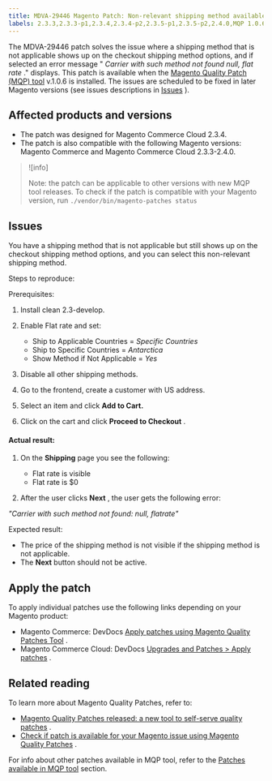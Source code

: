 ```yaml
---
title: MDVA-29446 Magento Patch: Non-relevant shipping method available for checkout
labels: 2.3.3,2.3.3-p1,2.3.4,2.3.4-p2,2.3.5-p1,2.3.5-p2,2.4.0,MQP 1.0.6,MQP patches,Magento Commerce,Magento Commerce Cloud,checkout,shipping,support tools
---
```


The MDVA-29446 patch solves the issue where a shipping method that is not applicable shows up on the checkout shipping method options, and if selected an error message " *Carrier with such method not found null, flat rate* ." displays. This patch is available when the [Magento Quality Patch (MQP) tool](https://support.magento.com/hc/en-us/articles/360047139492) v.1.0.6 is installed. The issues are scheduled to be fixed in later Magento versions (see issues descriptions in [Issues](https://support.magento.com/hc/en-us/articles/360050056271#issues) ).

## Affected products and versions

* The patch was designed for Magento Commerce Cloud 2.3.4.
* The patch is also compatible with the following Magento versions: Magento Commerce and Magento Commerce Cloud 2.3.3-2.4.0.

>![info]
>
>Note: the patch can be applicable to other versions with new MQP tool releases. To check if the patch is compatible with your Magento version, run `./vendor/bin/magento-patches
    status` 

<h2 id="issues">Issues</h2>

You have a shipping method that is not applicable but still shows up on the checkout shipping method options, and you can select this non-relevant shipping method.

 <span class="wysiwyg-underline">Steps to reproduce:</span> 

 <span class="wysiwyg-underline">Prerequisites:</span> 

1. Install clean 2.3-develop.
1. Enable Flat rate and set:

    * Ship to Applicable Countries = *Specific Countries* 
    * Ship to Specific Countries = *Antarctica* 
    * Show Method if Not Applicable = *Yes* 
1. Disable all other shipping methods.

1. Go to the frontend, create a customer with US address.
1. Select an item and click **Add to Cart.** 
1. Click on the cart and click **Proceed to Checkout** .

#### <span class="wysiwyg-underline">Actual result:</span> 

1. On the **Shipping** page you see the following:

    * Flat rate is visible
    * Flat rate is $0
1. After the user clicks **Next** , the user gets the following error:

 *"Carrier with such method not found: null, flatrate"* 

 <span class="wysiwyg-underline">Expected result:</span> 

* The price of the shipping method is not visible if the shipping method is not applicable.
* The **Next** button should not be active.

## Apply the patch

To apply individual patches use the following links depending on your Magento product:

* Magento Commerce: DevDocs [Apply patches using Magento Quality Patches Tool](https://devdocs.magento.com/guides/v2.4/comp-mgr/patching/mqp.html) .
* Magento Commerce Cloud: DevDocs [Upgrades and Patches > Apply patches](https://devdocs.magento.com/cloud/project/project-patch.html) .

## Related reading

To learn more about Magento Quality Patches, refer to:

* [Magento Quality Patches released: a new tool to self-serve quality patches](https://support.magento.com/hc/en-us/articles/360047139492) .
* [Check if patch is available for your Magento issue using Magento Quality Patches](https://support.magento.com/hc/en-us/articles/360047125252) .

For info about other patches available in MQP tool, refer to the [Patches available in MQP tool](https://support.magento.com/hc/en-us/sections/360010506631-Patches-available-in-MQP-tool-) section.